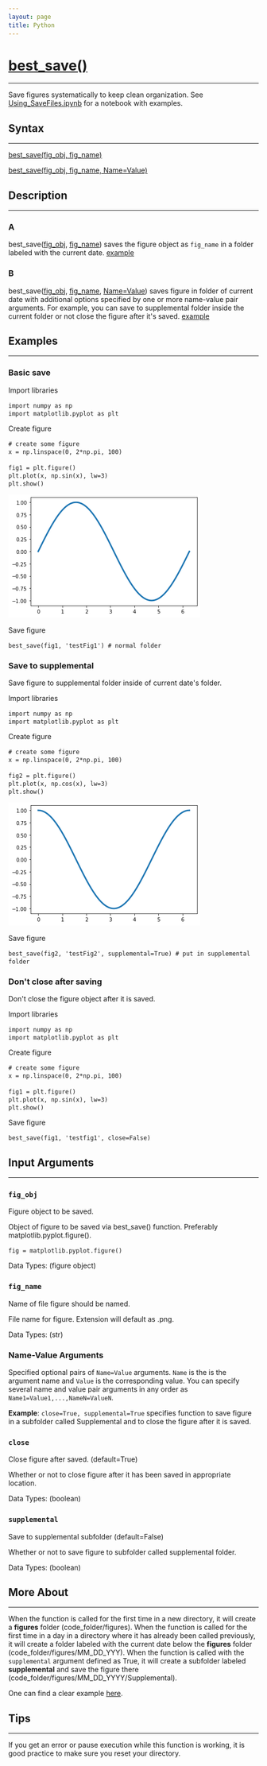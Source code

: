 ```yaml
---
layout: page
title: Python
---
```


# [best_save()](https://github.com/tulimid1/savingFiles-py/blob/main/best_save.py)
---

Save figures systematically to keep clean organization. See [Using_SaveFiles.ipynb](https://github.com/tulimid1/savingFiles-py/blob/main/Using_SaveFiles.ipynb) for a notebook with examples. 

## Syntax
---

[best_save(fig_obj, fig_name)](#a)

[best_save(fig_obj, fig_name, Name=Value)](#b)

## Description
---
### A
best_save([fig_obj](#fig_obj), [fig_name](#fig_name)) saves the figure object as `fig_name` in a folder labeled with the current date. [example](#basic-save)

### B 
best_save([fig_obj](#fig_obj), [fig_name](#fig_name), [Name=Value](#name-value-arguments)) saves figure in folder of current date with additional options specified by one or more name-value pair arguments. For example, you can save to supplemental folder inside the current folder or not close the figure after it's saved. [example](#save-to-supplemental)

## Examples 
---
### Basic save
Import libraries 

    import numpy as np 
    import matplotlib.pyplot as plt
    
Create figure
    
    # create some figure 
    x = np.linspace(0, 2*np.pi, 100)

    fig1 = plt.figure()
    plt.plot(x, np.sin(x), lw=3)
    plt.show()

![FIG1](/assets/testFig1.png)

Save figure 

    best_save(fig1, 'testFig1') # normal folder 

### Save to supplemental
Save figure to supplemental folder inside of current date's folder.

Import libraries 

    import numpy as np 
    import matplotlib.pyplot as plt
    
Create figure
    
    # create some figure 
    x = np.linspace(0, 2*np.pi, 100)

    fig2 = plt.figure()
    plt.plot(x, np.cos(x), lw=3)
    plt.show()

![FIG2](/assets/testFig2.png)

Save figure 

    best_save(fig2, 'testFig2', supplemental=True) # put in supplemental folder  

### Don't close after saving 
Don't close the figure object after it is saved.

Import libraries 

    import numpy as np 
    import matplotlib.pyplot as plt
    
Create figure
    
    # create some figure 
    x = np.linspace(0, 2*np.pi, 100)

    fig1 = plt.figure()
    plt.plot(x, np.sin(x), lw=3)
    plt.show()

Save figure 

    best_save(fig1, 'testfig1', close=False)

## Input Arguments
---
### ```fig_obj```
Figure object to be saved. 

Object of figure to be saved via best_save() function. Preferably matplotlib.pyplot.figure(). 

    fig = matplotlib.pyplot.figure()

Data Types: (figure object)

### ```fig_name```
Name of file figure should be named. 

File name for figure. Extension will default as .png. 

Data Types: (str)

### Name-Value Arguments

Specified optional pairs of ```Name=Value``` arguments. ```Name``` is the is the argument name and ```Value``` is the corresponding value. You can specify several name and value pair arguments in any order as ```Name1=Value1,...,NameN=ValueN```. 

**Example**: ```close=True, supplemental=True``` specifies function to save figure in a subfolder called Supplemental and to close the figure after it is saved. 

### ```close```
Close figure after saved. (default=True)

Whether or not to close figure after it has been saved in appropriate location. 

Data Types: (boolean)

### ```supplemental```
Save to supplemental subfolder (default=False)

Whether or not to save figure to subfolder called supplemental folder. 

Data Types: (boolean)

## More About 
---

When the function is called for the first time in a new directory, it will create a **figures** folder (code_folder/figures).  When the function is called for the first time in a day in a directory where it has already been called previously, it will create a folder labeled with the current date below the **figures** folder (code_folder/figures/MM_DD_YYY). When the function is called with the `supplemental` argument defined as True, it will create a subfolder labeled **supplemental** and save the figure there (code_folder/figures/MM_DD_YYYY/Supplemental). 

One can find a clear example [here](https://github.com/tulimid1/savingFiles-py/tree/main/figures). 

## Tips 
---

If you get an error or pause execution while this function is working, it is good practice to make sure you reset your directory. 
